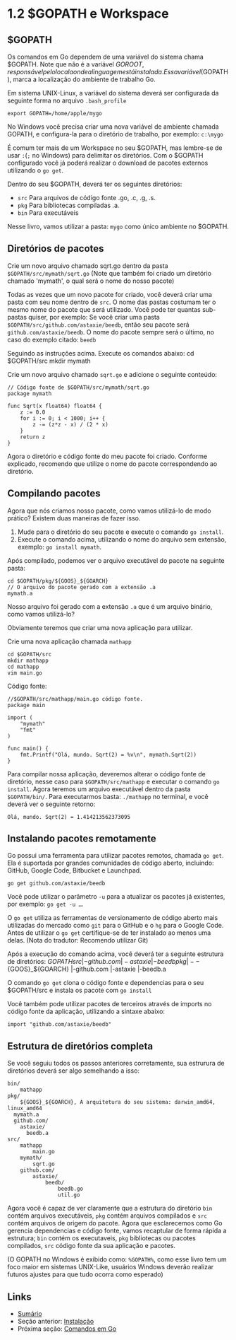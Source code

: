 # 1.2 $GOPATH e Workspace

## $GOPATH

Os comandos em Go dependem de uma variável do sistema chama $GOPATH. Note que não é a variável $GOROOT, responsável pelo local aonde a linguagem está instalada.
Essa variável($GOPATH), marca a localização do ambiente de trabalho Go.

Em sistema UNIX-Linux, a variável do sistema deverá ser configurada da seguinte forma no arquivo `.bash_profile`

	export GOPATH=/home/apple/mygo

No Windows você precisa criar uma nova variável de ambiente chamada GOPATH, e configura-la para o diretório de trabalho, por exemplo: `c:\mygo`

É comum ter mais de um Workspace no seu $GOPATH, mas lembre-se de usar `:`(`;` no Windows) para delimitar os diretórios. Com o $GOPATH configurado você já poderá realizar o download de pacotes externos utilizando o `go get`.

Dentro do seu $GOPATH, deverá ter os seguintes diretórios:

- `src` Para arquivos de código fonte .go, .c, .g, .s.
- `pkg` Para bibliotecas compiladas .a.
- `bin` Para executáveis

Nesse livro, vamos utilizar a pasta: `mygo` como único ambiente no $GOPATH.

## Diretórios de pacotes

Crie um novo arquivo chamado sqrt.go dentro da pasta `$GOPATH/src/mymath/sqrt.go` (Note que também foi criado um diretório chamado 'mymath', o qual será o nome do nosso pacote)

Todas as vezes que um novo pacote for criado, você deverá criar uma pasta com seu nome dentro de `src`. O nome das pastas costumam ter o mesmo nome do pacote que será utilizado. Você pode ter quantas sub-pastas quiser, por exemplo: Se você criar uma pasta `$GOPATH/src/github.com/astaxie/beedb`, então seu pacote será `github.com/astaxie/beedb`. O nome do pacote sempre será o último, no caso do exemplo citado: `beedb`

Seguindo as instruções acima.
Execute os comandos abaixo:
	cd $GOPATH/src
	mkdir mymath

Crie um novo arquivo chamado `sqrt.go` e adicione o seguinte conteúdo:

	// Código fonte de $GOPATH/src/mymath/sqrt.go
	package mymath

	func Sqrt(x float64) float64 {
		z := 0.0
		for i := 0; i < 1000; i++ {
			z -= (z*z - x) / (2 * x)
		}
		return z
	}

Agora o diretório e código fonte do meu pacote foi criado. Conforme explicado, recomendo que utilize o nome do pacote correspondendo ao diretório.

## Compilando pacotes

Agora que nós criamos nosso pacote, como vamos utilizá-lo de modo prático? Existem duas maneiras de fazer isso.

1. Mude para o diretório do seu pacote e execute o comando `go install`.
2. Execute o comando acima, utilizando o nome do arquivo sem extensão, exemplo: `go install mymath`.

Após compilado, podemos ver o arquivo executável do pacote na seguinte pasta:

	cd $GOPATH/pkg/${GOOS}_${GOARCH}
	// O arquivo do pacote gerado com a extensão .a
	mymath.a

Nosso arquivo foi gerado com a extensão `.a` que é um arquivo binário, como vamos utilizá-lo?

Obviamente teremos que criar uma nova aplicação para utilizar.

Crie uma nova aplicação chamada `mathapp`

	cd $GOPATH/src
	mkdir mathapp
	cd mathapp
	vim main.go

Código fonte:

	//$GOPATH/src/mathapp/main.go código fonte.
	package main

	import (
		"mymath"
		"fmt"
	)

	func main() {
		fmt.Printf("Olá, mundo. Sqrt(2) = %v\n", mymath.Sqrt(2))
	}

Para compilar nossa aplicação, deveremos alterar o código fonte de diretório, nesse caso para `$GOPATH/src/mathapp` e executar o comando `go install`. Agora teremos um arquivo executável dentro da pasta `$GOPATH/bin/`. Para executarmos basta: `./mathapp` no terminal, e você deverá ver o seguinte retorno:

	Olá, mundo. Sqrt(2) = 1.414213562373095

## Instalando pacotes remotamente

Go possui uma ferramenta para utilizar pacotes remotos, chamada `go get`. Ela é suportada por grandes comunidades de código aberto, incluindo: GitHub, Google Code, Bitbucket e Launchpad.

	go get github.com/astaxie/beedb

Você pode utilizar o parâmetro `-u` para a atualizar os pacotes já existentes, por exemplo: `go get -u …`.

O `go get` utiliza as ferramentas de versionamento de código aberto mais utilizadas do mercado como `git` para o GitHub e o `hg` para o Google Code.
Antes de utilizar o `go get` certifique-se de ter instalado ao menos uma delas. (Nota do tradutor: Recomendo utilizar Git)

Após a execução do comando acima, você deverá ter a seguinte estrutura de diretórios:
	$GOPATH
		src
		 |-github.com
		 	 |-astaxie
		 	 	 |-beedb
		pkg
		 |--${GOOS}_${GOARCH}
		 	 |-github.com
		 	 	 |-astaxie
		 	 	 	 |-beedb.a

O comando `go get` clona o código fonte e dependencias para o seu $GOPATH/src e instala os pacote com `go install`

Você também pode utilizar pacotes de terceiros através de imports no código fonte da aplicação, utilizando a sintaxe abaixo:

	import "github.com/astaxie/beedb"

## Estrutura de diretórios completa

Se você seguiu todos os passos anteriores corretamente, sua estrurura de diretórios deverá ser algo semelhando a isso:

	bin/
		mathapp
	pkg/
		${GOOS}_${GOARCH}, A arquitetura do seu sistema: darwin_amd64, linux_amd64
      mymath.a
      github.com/
        astaxie/
          beedb.a
	src/
		mathapp
			main.go
		mymath/
			sqrt.go
		github.com/
			astaxie/
				beedb/
					beedb.go
					util.go

Agora você é capaz de ver claramente que a estrutura do diretório `bin` contém arquivos executáveis, `pkg` contém arquivos compilados e `src` contém arquivos de origem do pacote.
Agora que esclarecemos como Go gerencia dependencias e código fonte, vamos recaptular de forma rápida a estrutura; `bin` contém os executaveis, `pkg` bibliotecas ou pacotes compilados, `src` código fonte da sua aplicação e pacotes.

(O GOPATH no Windows é exibido como: `%GOPATH%`, como esse livro tem um foco maior em sistemas UNIX-Like, usuários Windows deverão realizar futuros ajustes para que tudo ocorra como esperado)

## Links

- [Sumário](preface.md)
- Seção anterior: [Instalação](01.1.md)
- Próxima seção: [Comandos em Go](01.3.md)
